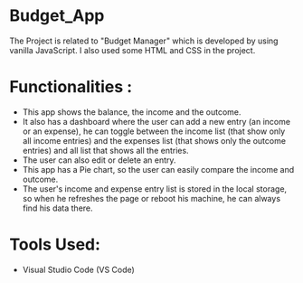 # Budget_App
The Project is related to "Budget Manager" which is developed by using vanilla JavaScript.
I also used some HTML and CSS in the project.

# Functionalities :
* This app shows the balance, the income and the outcome. 
* It also has a dashboard where the user can add a new entry (an income or an expense), he can toggle between the income list (that show only all income entries) 
  and the expenses list (that shows only the outcome entries) and all list that shows all the entries.
* The user can also edit or delete an entry.
* This app has a Pie chart, so the user can easily compare the income and outcome.
* The user's income and expense entry list is stored in the local storage, so when he refreshes the page or reboot his machine, he can always find his data there.

# Tools Used:
* Visual Studio Code (VS Code)
